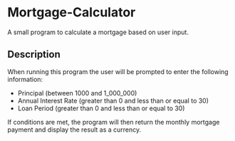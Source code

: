 # Mortgage-Calculator
A small program to calculate a mortgage based on user input.

## Description
When running this program the user will be prompted to enter the following information:
* Principal (between 1000 and 1_000_000)
* Annual Interest Rate (greater than 0 and less than or equal to 30)
* Loan Period (greater than 0 and less than or equal to 30)

If conditions are met, the program will then return the monthly mortgage payment and display 
the result as a currency.
